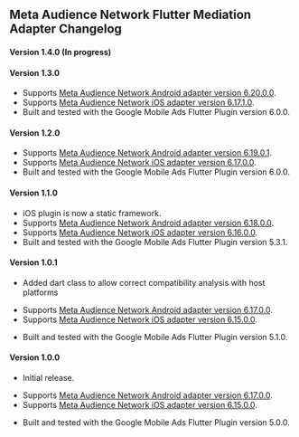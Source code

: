 ## Meta Audience Network Flutter Mediation Adapter Changelog

#### Version 1.4.0 (In progress)

#### Version 1.3.0
* Supports [Meta Audience Network Android adapter version 6.20.0.0](https://github.com/googleads/googleads-mobile-android-mediation/blob/main/ThirdPartyAdapters/meta/CHANGELOG.md#version-62000).
* Supports [Meta Audience Network iOS adapter version 6.17.1.0](https://github.com/googleads/googleads-mobile-ios-mediation/blob/main/adapters/Meta/CHANGELOG.md#version-61710).
* Built and tested with the Google Mobile Ads Flutter Plugin version 6.0.0.

#### Version 1.2.0
* Supports [Meta Audience Network Android adapter version 6.19.0.1](https://github.com/googleads/googleads-mobile-android-mediation/blob/main/ThirdPartyAdapters/meta/CHANGELOG.md#version-61901).
* Supports [Meta Audience Network iOS adapter version 6.17.0.0](https://github.com/googleads/googleads-mobile-ios-mediation/blob/main/adapters/Meta/CHANGELOG.md#version-61700).
* Built and tested with the Google Mobile Ads Flutter Plugin version 6.0.0.

#### Version 1.1.0
* iOS plugin is now a static framework.
* Supports [Meta Audience Network Android adapter version 6.18.0.0](https://github.com/googleads/googleads-mobile-android-mediation/blob/main/ThirdPartyAdapters/meta/CHANGELOG.md#version-61800).
* Supports [Meta Audience Network iOS adapter version 6.16.0.0](https://github.com/googleads/googleads-mobile-ios-mediation/blob/main/adapters/Meta/CHANGELOG.md#version-61600).
* Built and tested with the Google Mobile Ads Flutter Plugin version 5.3.1.

#### Version 1.0.1
* Added dart class to allow correct compatibility analysis with host platforms
- Supports [Meta Audience Network Android adapter version 6.17.0.0](https://github.com/googleads/googleads-mobile-android-mediation/blob/main/ThirdPartyAdapters/meta/CHANGELOG.md#version-61700).
- Supports [Meta Audience Network iOS adapter version 6.15.0.0](https://github.com/googleads/googleads-mobile-ios-mediation/blob/main/adapters/Meta/CHANGELOG.md#version-61500).
* Built and tested with the Google Mobile Ads Flutter Plugin version 5.1.0.

#### Version 1.0.0
* Initial release.
- Supports [Meta Audience Network Android adapter version 6.17.0.0](https://github.com/googleads/googleads-mobile-android-mediation/blob/main/ThirdPartyAdapters/meta/CHANGELOG.md#version-61700).
- Supports [Meta Audience Network iOS adapter version 6.15.0.0](https://github.com/googleads/googleads-mobile-ios-mediation/blob/main/adapters/Meta/CHANGELOG.md#version-61500).
* Built and tested with the Google Mobile Ads Flutter Plugin version 5.0.0.
